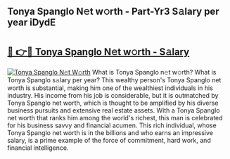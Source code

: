 ## Tonya Spanglo N𝚎t w𝚘rth - Part-Yr3 S𝚊lary per year iDydE

# <h2><a href="http://gc0dx2f.nevu.top/?p=Tonya+Spanglo">🔗 👉🔴 Tonya Spanglo N𝚎t w𝚘rth - S𝚊lary</a></h2>

[![Tonya Spanglo N𝚎t W𝚘rth](https://i.imgur.com/Oavwk0R.jpeg)](http://gc0dx2f.nevu.top/?p=Tonya+Spanglo)
What is Tonya Spanglo n𝚎t w𝚘rth? What is Tonya Spanglo s𝚊lary per year?
This wealthy person's Tonya Spanglo net worth is substantial, making him one of the wealthiest individuals in his industry. His income from his job is considerable, but it is outmatched by Tonya Spanglo net worth, which is thought to be amplified by his diverse business pursuits and extensive real estate assets. With a Tonya Spanglo net worth that ranks him among the world's richest, this man is celebrated for his business savvy and financial acumen. This rich individual, whose Tonya Spanglo net worth is in the billions and who earns an impressive salary, is a prime example of the force of commitment, hard work, and financial intelligence.
